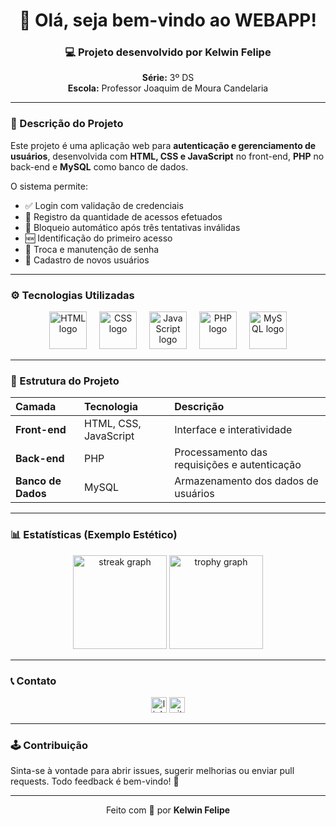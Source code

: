 <h1 align="center">👋 Olá, seja bem-vindo ao WEBAPP!</h1>

###

<h3 align="center">💻 Projeto desenvolvido por <strong>Kelwin Felipe</strong></h3>

<p align="center">
  <strong>Série:</strong> 3º DS <br>
  <strong>Escola:</strong> Professor Joaquim de Moura Candelaria
</p>

---

### 🧾 Descrição do Projeto

Este projeto é uma aplicação web para **autenticação e gerenciamento de usuários**, desenvolvida com **HTML, CSS e JavaScript** no front-end, **PHP** no back-end e **MySQL** como banco de dados.

O sistema permite:

* ✅ Login com validação de credenciais
* 🔢 Registro da quantidade de acessos efetuados
* 🚫 Bloqueio automático após três tentativas inválidas
* 🆕 Identificação do primeiro acesso
* 🔐 Troca e manutenção de senha
* 🧍 Cadastro de novos usuários

---

### ⚙️ Tecnologias Utilizadas

<div align="center">
  <img src="https://skillicons.dev/icons?i=html" height="60" alt="HTML logo" />
  <img width="12" />
  <img src="https://skillicons.dev/icons?i=css" height="60" alt="CSS logo" />
  <img width="12" />
  <img src="https://skillicons.dev/icons?i=javascript" height="60" alt="JavaScript logo" />
  <img width="12" />
  <img src="https://skillicons.dev/icons?i=php" height="60" alt="PHP logo" />
  <img width="12" />
  <img src="https://skillicons.dev/icons?i=mysql" height="60" alt="MySQL logo" />
</div>

---

### 🧩 Estrutura do Projeto

| Camada             | Tecnologia            | Descrição                                    |
| :----------------- | :-------------------- | :------------------------------------------- |
| **Front-end**      | HTML, CSS, JavaScript | Interface e interatividade                   |
| **Back-end**       | PHP                   | Processamento das requisições e autenticação |
| **Banco de Dados** | MySQL                 | Armazenamento dos dados de usuários          |

---

### 📊 Estatísticas (Exemplo Estético)

<div align="center">
  <img src="https://streak-stats.demolab.com?user=kelwinfelipe&locale=pt-br&mode=daily&theme=dracula&hide_border=false&border_radius=5" height="150" alt="streak graph" />
  <img src="https://github-profile-trophy.vercel.app?username=kelwinfelipe&theme=dracula&column=-1&row=1&margin-w=8&margin-h=8" height="150" alt="trophy graph" />
</div>

---

### 📞 Contato

<div align="center">
  <img src="https://img.shields.io/static/v1?message=LinkedIn&logo=linkedin&label=&color=0077B5&logoColor=white&style=for-the-badge" height="25" alt="linkedin logo" />
  <img src="https://img.shields.io/static/v1?message=GitHub&logo=github&label=&color=181717&logoColor=white&style=for-the-badge" height="25" alt="github logo" />
</div>

---

### 🕹️ Contribuição

Sinta-se à vontade para abrir issues, sugerir melhorias ou enviar pull requests.
Todo feedback é bem-vindo! 💬

---

<p align="center">Feito com 💙 por <strong>Kelwin Felipe</strong></p>
